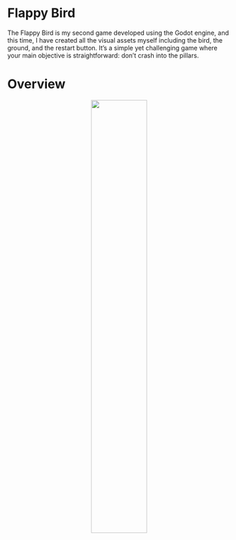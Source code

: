 # Flappy Bird 

The Flappy Bird is my second game developed using the Godot engine, and this time, I have created all the visual assets myself including the bird, the ground, and the restart button. It’s a simple yet challenging game where your main objective is straightforward: don’t crash into the pillars.
# Overview
<p align="center">
  <img src = "https://github.com/user-attachments/assets/57e20925-156c-4cae-866d-19df395cf61e" width = "50%">
</p>
